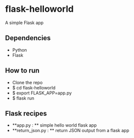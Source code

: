 # flask-helloworld
A simple Flask app

## Dependencies
- Python
- Flask

## How to run
* Clone the repo
* $ cd flask-helloworld
* $ export FLASK_APP=app.py
* $ flask run

## Flask recipes
* **app.py : **  simple hello world flask app
* **return_json.py : ** return JSON output from a flask app